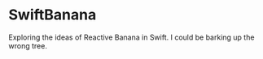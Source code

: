 # SwiftBanana
Exploring the ideas of Reactive Banana in Swift. I could be barking up the wrong tree.
